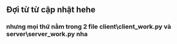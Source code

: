 ## Đợi từ từ cập nhật hehe
### nhưng mọi thứ nằm trong 2 file client\client_work.py và server\server_work.py nha